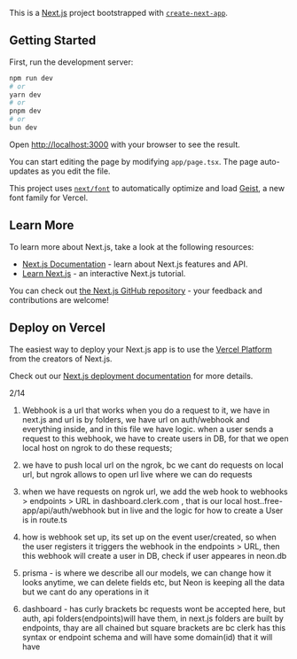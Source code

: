 This is a [Next.js](https://nextjs.org) project bootstrapped with [`create-next-app`](https://nextjs.org/docs/app/api-reference/cli/create-next-app).

## Getting Started

First, run the development server:

```bash
npm run dev
# or
yarn dev
# or
pnpm dev
# or
bun dev
```

Open [http://localhost:3000](http://localhost:3000) with your browser to see the result.

You can start editing the page by modifying `app/page.tsx`. The page auto-updates as you edit the file.

This project uses [`next/font`](https://nextjs.org/docs/app/building-your-application/optimizing/fonts) to automatically optimize and load [Geist](https://vercel.com/font), a new font family for Vercel.

## Learn More

To learn more about Next.js, take a look at the following resources:

- [Next.js Documentation](https://nextjs.org/docs) - learn about Next.js features and API.
- [Learn Next.js](https://nextjs.org/learn) - an interactive Next.js tutorial.

You can check out [the Next.js GitHub repository](https://github.com/vercel/next.js) - your feedback and contributions are welcome!

## Deploy on Vercel

The easiest way to deploy your Next.js app is to use the [Vercel Platform](https://vercel.com/new?utm_medium=default-template&filter=next.js&utm_source=create-next-app&utm_campaign=create-next-app-readme) from the creators of Next.js.

Check out our [Next.js deployment documentation](https://nextjs.org/docs/app/building-your-application/deploying) for more details.

2/14
1. Webhook is a url that works when you do a request to it, we have in next.js and url is by folders, we have url on auth/webhook and everything inside, and in this file we have logic. when a user sends a request to this webhook, we have to create users in DB, for that we open local host on ngrok to do these requests;

2. we have to push local url on the ngrok, bc we cant do requests on local url, but ngrok allows to open url live where we can do requests

3. when we have requests on ngrok url, we add the web hook to webhooks > endpoints > URL in dashboard.clerk.com , that is our local host..free-app/api/auth/webhook but in live and the logic for how to create a User is in route.ts

4. how is webhook set up, its set up on the event user/created, so when the user registers it triggers the webhook in the endpoints > URL, then this webhook will create a user in DB, check if user appeares in neon.db

5. prisma - is where we describe all our models, we can change how it looks anytime, we can delete fields etc, but Neon is keeping all the data but we cant do any operations in it

6. dashboard - has curly brackets bc requests wont be accepted here, but auth, api folders(endpoints)will have them, in next.js folders are built by endpoints, thay are all chained
but square brackets are bc clerk has this syntax or endpoint schema and will have some domain(id) that it will have